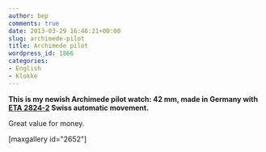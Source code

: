 ```yaml
---
author: bep
comments: true
date: 2013-03-29 16:46:21+00:00
slug: archimede-pilot
title: Archimede pilot
wordpress_id: 1866
categories:
- English
- Klokke
---
```


**This is my newish Archimede pilot watch: 42 mm, made in Germany with [ETA 2824-2](http://en.wikipedia.org/wiki/ETA_SA#ETA_2824-2) Swiss automatic movement.**

Great value for money.

<!--more-->

[maxgallery id="2652"]
